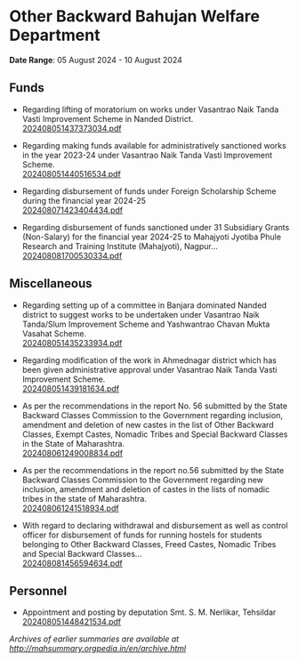 # Other Backward Bahujan Welfare Department

**Date Range**: 05 August 2024 - 10 August 2024


## Funds
- Regarding lifting of moratorium on works under Vasantrao Naik Tanda Vasti Improvement Scheme in Nanded District.\
  [202408051437373034.pdf](https://gr.maharashtra.gov.in/Site/Upload/Government%20Resolutions/English/202408051437373034.pdf)

- Regarding making funds available for administratively sanctioned works in the year 2023-24 under Vasantrao Naik Tanda Vasti Improvement Scheme.\
  [202408051440516534.pdf](https://gr.maharashtra.gov.in/Site/Upload/Government%20Resolutions/English/202408051440516534.pdf)

- Regarding disbursement of funds under Foreign Scholarship Scheme during the financial year 2024-25\
  [202408071423404434.pdf](https://gr.maharashtra.gov.in/Site/Upload/Government%20Resolutions/English/202408071423404434.pdf)

- Regarding disbursement of funds sanctioned under 31 Subsidiary Grants (Non-Salary) for the financial year 2024-25 to Mahajyoti Jyotiba Phule Research and Training Institute (Mahajyoti), Nagpur...\
  [202408081700530334.pdf](https://gr.maharashtra.gov.in/Site/Upload/Government%20Resolutions/English/202408081700530334.pdf)

## Miscellaneous
- Regarding setting up of a committee in Banjara dominated Nanded district to suggest works to be undertaken under Vasantrao Naik Tanda/Slum Improvement Scheme and Yashwantrao Chavan Mukta Vasahat Scheme.\
  [202408051435233934.pdf](https://gr.maharashtra.gov.in/Site/Upload/Government%20Resolutions/English/202408051435233934.pdf)

- Regarding modification of the work in Ahmednagar district which has been given administrative approval under Vasantrao Naik Tanda Vasti Improvement Scheme.\
  [202408051439181634.pdf](https://gr.maharashtra.gov.in/Site/Upload/Government%20Resolutions/English/202408051439181634.pdf)

- As per the recommendations in the report No. 56 submitted by the State Backward Classes Commission to the Government regarding inclusion, amendment and deletion of new castes in the list of Other Backward Classes, Exempt Castes, Nomadic Tribes and Special Backward Classes in the State of Maharashtra.\
  [202408061249008834.pdf](https://gr.maharashtra.gov.in/Site/Upload/Government%20Resolutions/English/202408061249008834.pdf)

- As per the recommendations in the report no.56 submitted by the State Backward Classes Commission to the Government regarding new inclusion, amendment and deletion of castes in the lists of nomadic tribes in the state of Maharashtra.\
  [202408061241518934.pdf](https://gr.maharashtra.gov.in/Site/Upload/Government%20Resolutions/English/202408061241518934.pdf)

- With regard to declaring withdrawal and disbursement as well as control officer for disbursement of funds for running hostels for students belonging to Other Backward Classes, Freed Castes, Nomadic Tribes and Special Backward Classes...\
  [202408081456594634.pdf](https://gr.maharashtra.gov.in/Site/Upload/Government%20Resolutions/English/202408081456594634.pdf)

## Personnel
- Appointment and posting by deputation Smt. S. M. Nerlikar, Tehsildar\
  [202408051448421534.pdf](https://gr.maharashtra.gov.in/Site/Upload/Government%20Resolutions/English/202408051448421534.pdf)


*Archives of earlier summaries are available at http://mahsummary.orgpedia.in/en/archive.html*